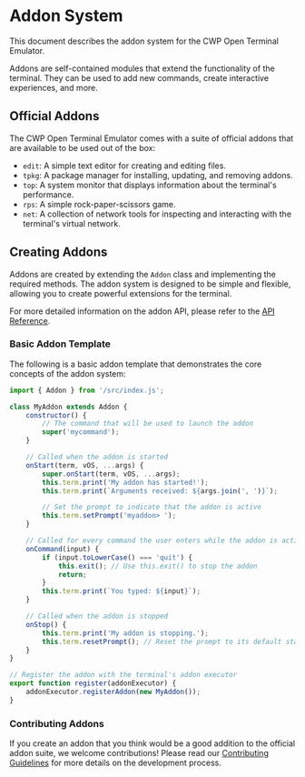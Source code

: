 # Addon System

This document describes the addon system for the CWP Open Terminal Emulator.

Addons are self-contained modules that extend the functionality of the terminal. They can be used to add new commands, create interactive experiences, and more.

## Official Addons

The CWP Open Terminal Emulator comes with a suite of official addons that are available to be used out of the box:

*   `edit`: A simple text editor for creating and editing files.
*   `tpkg`: A package manager for installing, updating, and removing addons.
*   `top`: A system monitor that displays information about the terminal's performance.
*   `rps`: A simple rock-paper-scissors game.
*   `net`: A collection of network tools for inspecting and interacting with the terminal's virtual network.

## Creating Addons

Addons are created by extending the `Addon` class and implementing the required methods. The addon system is designed to be simple and flexible, allowing you to create powerful extensions for the terminal.

For more detailed information on the addon API, please refer to the [API Reference](./api-reference.md).

### Basic Addon Template

The following is a basic addon template that demonstrates the core concepts of the addon system:

```javascript
import { Addon } from '/src/index.js';

class MyAddon extends Addon {
    constructor() {
        // The command that will be used to launch the addon
        super('mycommand');
    }

    // Called when the addon is started
    onStart(term, vOS, ...args) {
        super.onStart(term, vOS, ...args);
        this.term.print('My addon has started!');
        this.term.print(`Arguments received: ${args.join(', ')}`);

        // Set the prompt to indicate that the addon is active
        this.term.setPrompt('myaddon> ');
    }

    // Called for every command the user enters while the addon is active
    onCommand(input) {
        if (input.toLowerCase() === 'quit') {
            this.exit(); // Use this.exit() to stop the addon
            return;
        }
        this.term.print(`You typed: ${input}`);
    }

    // Called when the addon is stopped
    onStop() {
        this.term.print('My addon is stopping.');
        this.term.resetPrompt(); // Reset the prompt to its default state
    }
}

// Register the addon with the terminal's addon executor
export function register(addonExecutor) {
    addonExecutor.registerAddon(new MyAddon());
}
```

### Contributing Addons

If you create an addon that you think would be a good addition to the official addon suite, we welcome contributions! Please read our [Contributing Guidelines](../CONTRIBUTING.md) for more details on the development process.
